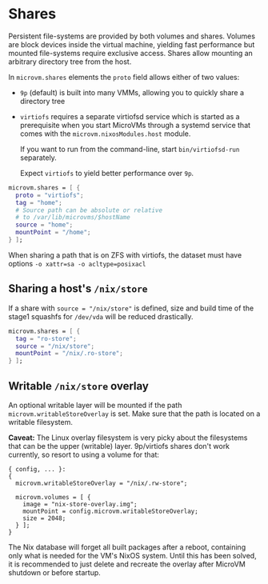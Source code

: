 # Shares

Persistent file-systems are provided by both volumes and
shares. Volumes are block devices inside the virtual machine, yielding
fast performance but mounted file-systems require exclusive
access. Shares allow mounting an arbitrary directory tree from the
host.

In `microvm.shares` elements the `proto` field allows either of two
values:

- `9p` (default) is built into many VMMs, allowing you to
  quickly share a directory tree

- `virtiofs` requires a separate virtiofsd service which is started as
  a prerequisite when you start MicroVMs through a systemd service
  that comes with the `microvm.nixosModules.host` module.

  If you want to run from the command-line, start `bin/virtiofsd-run`
  separately.

  Expect `virtiofs` to yield better performance over `9p`.

```nix
microvm.shares = [ {
  proto = "virtiofs";
  tag = "home";
  # Source path can be absolute or relative
  # to /var/lib/microvms/$hostName
  source = "home";
  mountPoint = "/home";
} ];
```

<div class="warning">
When sharing a path that is on ZFS with virtiofs, the dataset must
have options
<code>-o xattr=sa -o acltype=posixacl</code>
</div>


## Sharing a host's `/nix/store`

If a share with `source = "/nix/store"` is defined, size and build
time of the stage1 squashfs for `/dev/vda` will be reduced
drastically.

```nix
microvm.shares = [ {
  tag = "ro-store";
  source = "/nix/store";
  mountPoint = "/nix/.ro-store";
} ];
```

## Writable `/nix/store` overlay

An optional writable layer will be mounted if the path
`microvm.writableStoreOverlay` is set. Make sure that the path is
located on a writable filesystem.

**Caveat:** The Linux overlay filesystem is very picky about the
filesystems that can be the upper (writable) layer. 9p/virtiofs shares
don't work currently, so resort to using a volume for that:

```
{ config, ... }:
{
  microvm.writableStoreOverlay = "/nix/.rw-store";

  microvm.volumes = [ {
    image = "nix-store-overlay.img";
    mountPoint = config.microvm.writableStoreOverlay;
    size = 2048;
  } ];
}
```

<div class="warning">
The Nix database will forget all built packages after a
reboot, containing only what is needed for the VM's NixOS
system. Until this has been solved, it is recommended to just delete
and recreate the overlay after MicroVM shutdown or before startup.
</div>
